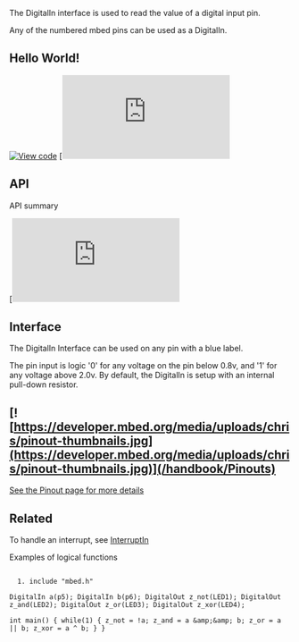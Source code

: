 The DigitalIn interface is used to read the value of a digital input pin.

Any of the numbered mbed pins can be used as a DigitalIn. 

## Hello World!

[![View code](https://www.mbed.com/embed/?url=https://developer.mbed.org/users/samux/code/USBMouseKeyboard_HelloWorld)](https://developer.mbed.org/users/samux/code/USBMouseKeyboard_HelloWorld/file/09cebc93f3a7/main.cpp) [![View code](<https://www.mbed.com/embed/?type=program)](https://developer.mbed.org/users/mbed_official/code/DigitalIn_HelloWorld_FRDM-KL25Z/docs/tip/main_8cpp_source.html>)

## API

API summary

[![View code](<https://www.mbed.com/embed/?type=library)](https://developer.mbed.org/users/mbed_official/code/mbed/docs/tip/classmbed_1_1DigitalIn.html>)

## Interface

The DigitalIn Interface can be used on any pin with a blue label.

The pin input is logic '0' for any voltage on the pin below 0.8v, and '1' for any voltage above 2.0v. By default, the DigitalIn is setup with an internal pull-down resistor.

[![https://developer.mbed.org/media/uploads/chris/pinout-thumbnails.jpg](https://developer.mbed.org/media/uploads/chris/pinout-thumbnails.jpg)](/handbook/Pinouts)  
---  
[See the Pinout page for more details](/handbook/Pinouts)  
  
## Related

To handle an interrupt, see [InterruptIn](InterruptIn)

Examples of logical functions

```

  1. include "mbed.h"

DigitalIn a(p5); DigitalIn b(p6); DigitalOut z_not(LED1); DigitalOut z_and(LED2); DigitalOut z_or(LED3); DigitalOut z_xor(LED4);

int main() { while(1) { z_not = !a; z_and = a &amp;&amp; b; z_or = a || b; z_xor = a ^ b; } }

```

